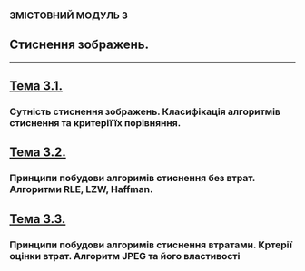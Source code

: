 ### **ЗМІСТОВНИЙ МОДУЛЬ 3**
## **Стиснення зображень.**
- - -
## [**Тема 3.1.**](19_20_DIP_Modulo_3_1.pdf)
### **Сутність стиснення зображень. Класифікація алгоритмів стиснення та критерії їх порівняння.**
## [**Тема 3.2.**](19_20_DIP_Modulo_3_2.pdf)
### **Принципи побудови алгоримів стиснення без втрат. Алгоритми RLE, LZW, Haffman.**
## [**Тема 3.3.**](19_20_DIP_Modulo_3_3.pdf)
### **Принципи побудови алгоримів стиснення втратами. Кртерії оцінки втрат.  Алгоритм JPEG та його властивості**
